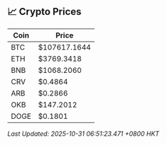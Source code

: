 ## 📈 Crypto Prices

| Coin | Price |
| ---- | ----- |
| BTC | $107617.1644 |
| ETH | $3769.3418 |
| BNB | $1068.2060 |
| CRV | $0.4864 |
| ARB | $0.2866 |
| OKB | $147.2012 |
| DOGE | $0.1801 |

_Last Updated: 2025-10-31 06:51:23.471 +0800 HKT_